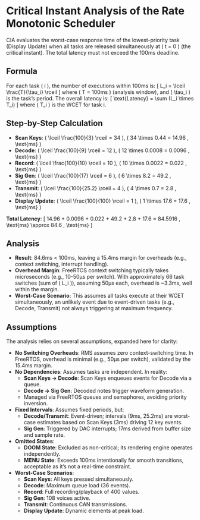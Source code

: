 # Critical Instant Analysis of the Rate Monotonic Scheduler

CIA evaluates the worst-case response time of the lowest-priority task (Display Update) when all tasks are released simultaneously at \( t = 0 \) (the critical instant). The total latency must not exceed the 100ms deadline.

## Formula
For each task \( i \), the number of executions within 100ms is:
\[ L_i = \lceil \frac{T}{\tau_i} \rceil \]
where \( T = 100ms \) (analysis window), and \( \tau_i \) is the task’s period. The overall latency is:
\[ \text{Latency} = \sum (L_i \times T_i) \]
where \( T_i \) is the WCET for task i.

## Step-by-Step Calculation
- **Scan Keys**: \( \lceil \frac{100}{3} \rceil = 34 \), \( 34 \times 0.44 = 14.96 \, \text{ms} \)
- **Decode**: \( \lceil \frac{100}{9} \rceil = 12 \), \( 12 \times 0.0008 = 0.0096 \, \text{ms} \)
- **Record**: \( \lceil \frac{100}{10} \rceil = 10 \), \( 10 \times 0.0022 = 0.022 \, \text{ms} \)
- **Sig Gen**: \( \lceil \frac{100}{17} \rceil = 6 \), \( 6 \times 8.2 = 49.2 \, \text{ms} \)
- **Transmit**: \( \lceil \frac{100}{25.2} \rceil = 4 \), \( 4 \times 0.7 = 2.8 \, \text{ms} \)
- **Display Update**: \( \lceil \frac{100}{100} \rceil = 1 \), \( 1 \times 17.6 = 17.6 \, \text{ms} \)

**Total Latency**:
\[ 14.96 + 0.0096 + 0.022 + 49.2 + 2.8 + 17.6 = 84.5916 \, \text{ms} \approx 84.6 \, \text{ms} \]

## Analysis
- **Result**: 84.6ms < 100ms, leaving a 15.4ms margin for overheads (e.g., context switching, interrupt handling).
- **Overhead Margin**: FreeRTOS context switching typically takes microseconds (e.g., 10-50µs per switch). With approximately 66 task switches (sum of \( L_i \)), assuming 50µs each, overhead is ~3.3ms, well within the margin.
- **Worst-Case Scenario**: This assumes all tasks execute at their WCET simultaneously, an unlikely event due to event-driven tasks (e.g., Decode, Transmit) not always triggering at maximum frequency.

<!-- Should add CIA gantt chart here -->

## Assumptions
The analysis relies on several assumptions, expanded here for clarity:

- **No Switching Overheads**: RMS assumes zero context-switching time. In FreeRTOS, overhead is minimal (e.g., 50µs per switch), validated by the 15.4ms margin.
- **No Dependencies**: Assumes tasks are independent. In reality:
  - **Scan Keys → Decode**: Scan Keys enqueues events for Decode via a queue.
  - **Decode → Sig Gen**: Decoded notes trigger waveform generation.
  - Managed via FreeRTOS queues and semaphores, avoiding priority inversion.
- **Fixed Intervals**: Assumes fixed periods, but:
  - **Decode/Transmit**: Event-driven; intervals (9ms, 25.2ms) are worst-case estimates based on Scan Keys (3ms) driving 12 key events.
  - **Sig Gen**: Triggered by DAC interrupts; 17ms derived from buffer size and sample rate.
- **Omitted States**: 
  - **DOOM State**: Excluded as non-critical; its rendering engine operates independently.
  - **MENU State**: Exceeds 100ms intentionally for smooth transitions, acceptable as it’s not a real-time constraint.
- **Worst-Case Scenarios**:
  - **Scan Keys**: All keys pressed simultaneously.
  - **Decode**: Maximum queue load (36 events).
  - **Record**: Full recording/playback of 400 values.
  - **Sig Gen**: 108 voices active.
  - **Transmit**: Continuous CAN transmissions.
  - **Display Update**: Dynamic elements at peak load.

<!-- Should also add a section on uncertainty in our system, can comment on how vectors are typically uncertain so we prallocate memory to them to reduce time complexity to O(n). (Probably goes in the data bit). -->
